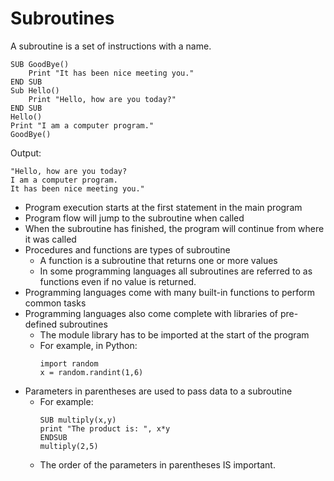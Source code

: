 # Subroutines #

A subroutine is a set of instructions with a name.

	SUB GoodBye()
		Print "It has been nice meeting you."
	END SUB
	Sub Hello()
		Print "Hello, how are you today?"
	END SUB
	Hello()
	Print "I am a computer program."
	GoodBye()

Output:

    "Hello, how are you today?
    I am a computer program.
    It has been nice meeting you."

- Program execution starts at the first statement in the main program
- Program flow will jump to the subroutine when called
- When the subroutine has finished, the program will continue from where it was called
- Procedures and functions are types of subroutine
    - A function is a subroutine that returns one or more values
    - In some programming languages all subroutines are referred to as functions even if no value is returned.
- Programming languages come with many built-in functions to perform common tasks
- Programming languages also come complete with libraries of pre-defined subroutines
    - The module library has to be imported at the start of the program
    - For example, in Python:
	    ```
        import random
        x = random.randint(1,6)
	    ```
- Parameters in parentheses are used to pass data to a subroutine
    - For example:
	    ```
        SUB multiply(x,y)
        print "The product is: ", x*y
        ENDSUB
        multiply(2,5)
		```
    - The order of the parameters in parentheses IS important.
